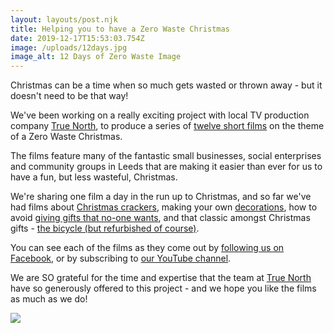 ```yaml
---
layout: layouts/post.njk
title: Helping you to have a Zero Waste Christmas
date: 2019-12-17T15:53:03.754Z
image: /uploads/12days.jpg
image_alt: 12 Days of Zero Waste Image
---
```

Christmas can be a time when so much gets wasted or thrown away - but it doesn't need to be that way!

We've been working on a really exciting project with local TV production company [True North](https://www.truenorth.tv/), to produce a series of [twelve short films](https://www.youtube.com/channel/UCD4AOnL4OuGUnxHqDi_5ghQ/videos?view_as=public) on the theme of a Zero Waste Christmas.

The films feature many of the fantastic small businesses, social enterprises and community groups in Leeds that are making it easier than ever for us to have a fun, but less wasteful, Christmas. 

We're sharing one film a day in the run up to Christmas, and so far we've had films about [Christmas crackers](https://www.youtube.com/watch?v=gvi56N-onJM), making your own [decorations](https://www.youtube.com/watch?v=YuOFYE0sxtI&t=29s), how to avoid [giving gifts that no-one wants](https://www.youtube.com/watch?v=nB81ZlGAijo), and that classic amongst Christmas gifts - [the bicycle (but refurbished of course)](https://www.youtube.com/watch?v=cJ-BXnBHUlk).

You can see each of the films as they come out by [following us on Facebook](https://www.facebook.com/zerowasteleeds/), or by subscribing to [our YouTube channel](https://www.youtube.com/playlist?list=PLcImqkHEpk0pB_bvCe8dLyhwYma2pn3zg).

We are SO grateful for the time and expertise that the team at [True North](https://www.truenorth.tv/) have so generously offered to this project - and we hope you like the films as much as we do!

![](/uploads/screenshot-2020-02-21-at-15.49.40.jpg)